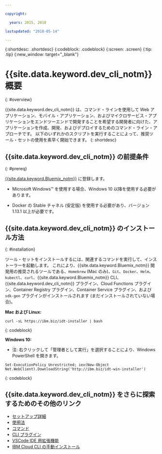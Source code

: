 ```yaml
---

copyright:

  years: 2015, 2018

lastupdated: "2018-05-14"

---
```


{:shortdesc: .shortdesc}
{:codeblock: .codeblock}
{:screen: .screen}
{:tip: .tip}
{:new_window: target="_blank"}

# {{site.data.keyword.dev_cli_notm}} 概要
{: #overview}

{{site.data.keyword.dev_cli_notm}} は、コマンド・ラインを使用して Web アプリケーション、モバイル・アプリケーション、およびマイクロサービス・アプリケーションをエンドツーエンドで開発することを希望する開発者に向けた、アプリケーションを作成、開発、およびデプロイするためのコマンド・ライン・アプローチです。 以下のいずれかのスクリプトを実行することによって、推奨ツール・セットの使用を素早く開始できます。
{: shortdesc} 

## {{site.data.keyword.dev_cli_notm}} の前提条件
{: #prereq}

[{{site.data.keyword.Bluemix_notm}}](http://ibm.biz/ibm-registration) に登録します。

* Microsoft Windows&trade; を使用する場合、Windows 10 以降を使用する必要があります。

* Docker の Stable チャネル (安定版) を使用する必要があり、バージョン 1.13.1 以上が必要です。

## {{site.data.keyword.dev_cli_notm}} のインストール方法
{: #installation}

ツール・セットをインストールするには、関連するコマンドを実行して、インストーラーを起動します。 これにより、{{site.data.keyword.Bluemix_notm}} 開発用の推奨されるツールである、`Homebrew` (Mac のみ)、`Git`、`Docker`、`Helm`、`kubectl`、`curl`、{{site.data.keyword.Bluemix_notm}} CLI、{{site.data.keyword.dev_cli_notm}} プラグイン、Cloud Functions プラグイン、Container Registry プラグイン、Container Service プラグイン、および `sdk-gen` プラグインがインストールされます (まだインストールされていない場合)。

**Mac および Linux:**

```
curl -sL https://ibm.biz/idt-installer | bash
```
{: codeblock}


**Windows 10:**

* 注: 右クリックして「管理者として実行」を選択することにより、Windows PowerShell を開きます。

```
Set-ExecutionPolicy Unrestricted; iex(New-Object Net.WebClient).DownloadString('http://ibm.biz/idt-win-installer')
```
{: codeblock}


## {{site.data.keyword.dev_cli_notm}} をさらに探索するためのその他のリンク

- [セットアップ詳細](/docs/cli/idt/setting_up_idt.html)
- [使用法](/docs/cli/idt/index.html)
- [コマンド](/docs/cli/idt/commands.html)
- [CLI プラグイン](/docs/cli/reference/bluemix_cli/extend_cli.html)
- [VSCode IDE 用拡張機能](/docs/cli/idt/vscode.html)
- [IBM Cloud CLI の手動インストール](/docs/cli/reference/bluemix_cli/get_started.html)
